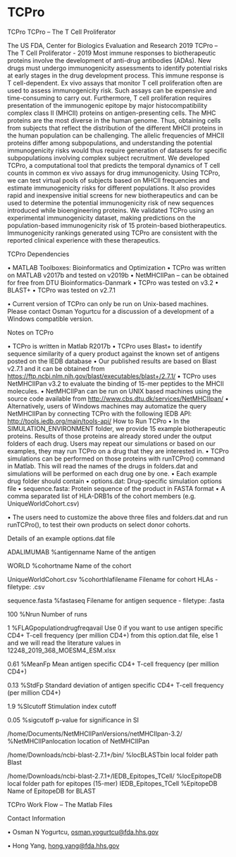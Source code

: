 # TCPro
TCPro
TCPro – The T Cell Proliferator

The US FDA, Center for Biologics Evaluation and Research
2019
TCPro – The T Cell Proliferator - 2019
Most immune responses to biotherapeutic proteins involve the development of anti-drug antibodies (ADAs). New drugs must undergo immunogenicity assessments to identify potential risks at early stages in the drug development process. This immune response is T cell-dependent. Ex vivo assays that monitor T cell proliferation often are used to assess immunogenicity risk. Such assays can be expensive and time-consuming to carry out. Furthermore, T cell proliferation requires presentation of the immunogenic epitope by major histocompatibility complex class II (MHCII) proteins on antigen-presenting cells. The MHC proteins are the most diverse in the human genome. Thus, obtaining cells from subjects that reflect the distribution of the different MHCII proteins in the human population can be challenging. The allelic frequencies of MHCII proteins differ among subpopulations, and understanding the potential immunogenicity risks would thus require generation of datasets for specific subpopulations involving complex subject recruitment. We developed TCPro, a computational tool that predicts the temporal dynamics of T cell counts in common ex vivo assays for drug immunogenicity. Using TCPro, we can test virtual pools of subjects based on MHCII frequencies and estimate immunogenicity risks for different populations. It also provides rapid and inexpensive initial screens for new biotherapeutics and can be used to determine the potential immunogenicity risk of new sequences introduced while bioengineering proteins. We validated TCPro using an experimental immunogenicity dataset, making predictions on the population-based immunogenicity risk of 15 protein-based biotherapeutics. Immunogenicity rankings generated using TCPro are consistent with the reported clinical experience with these therapeutics.

TCPro Dependencies

•	MATLAB Toolboxes: Bioinformatics and Optimization
•	TCPro was written on MATLAB v2017b and tested on v2019b
•	NetMHCIIPan – can be obtained for free from DTU Bioinformatics-Danmark
•	TCPro was tested on v3.2
•	BLAST+
•	TCPro was tested on v2.7.1


•	Current version of TCPro can only be run on Unix-based machines. Please contact Osman Yogurtcu for a discussion of a development of a Windows compatible version.

Notes on TCPro

•	TCPro is written in Matlab R2017b
•	TCPro uses Blast+ to identify sequence similarity of a query product against the known set of antigens posted on the IEDB database
•	Our published results are based on Blast v2.7.1 and it can be obtained from https://ftp.ncbi.nlm.nih.gov/blast/executables/blast+/2.7.1/ 
•	TCPro uses NetMHCIIPan v3.2 to evaluate the binding of 15-mer peptides to the MHCII molecules.
•	NetMHCIIPan can be run on UNIX based machines using the source code available from http://www.cbs.dtu.dk/services/NetMHCIIpan/ 
•	Alternatively, users of Windows machines may automatize the query NetMHCIIPan by connecting TCPro with the following IEDB API: http://tools.iedb.org/main/tools-api/ 
How to Run TCPro
•	In the SIMULATION_ENVIRONMENT folder, we provide 15 example biotherapeutic proteins. Results of those proteins are already stored under the output folders of each drug. Users may repeat our simulations or based on our examples, they may run TCPro on a drug that they are interested in.
•	TCPro simulations can be performed on those proteins with runTCPro() command in Matlab. This will read the names of the drugs in folders.dat and simulations will be performed on each drug one by one.
•	Each example drug folder should contain 
•	options.dat: Drug-specific simulation options file
•	sequence.fasta: Protein sequence of the product in FASTA format
•	A comma separated list of HLA-DRB1s of the cohort members (e.g. UniqueWorldCohort.csv)

•	The users need to customize the above three files and folders.dat and run runTCPro(), to test their own products on select donor cohorts.

Details of an example options.dat file

ADALIMUMAB %antigenname Name of the antigen

WORLD %cohortname Name of the cohort

UniqueWorldCohort.csv %cohorthlafilename Filename for cohort HLAs - filetype: .csv

sequence.fasta %fastaseq Filename for antigen sequence - filetype: .fasta

100 %Nrun Number of runs

1 %FLAGpopulationdrugfreqavail Use 0 if you want to use antigen specific CD4+ T-cell frequency (per million CD4+) from this option.dat file, else 1 and we will read the literature values in 12248_2019_368_MOESM4_ESM.xlsx 

0.61 %MeanFp Mean antigen specific CD4+ T-cell frequency (per million CD4+)

0.13 %StdFp Standard deviation of antigen specific CD4+ T-cell frequency (per million CD4+)

1.9 %SIcutoff Stimulation index cutoff

0.05 %sigcutoff p-value for significance in SI

/home/Documents/NetMHCIIPanVersions/netMHCIIpan-3.2/ %NetMHCIIPanlocation location of NetMHCIIPan

/home/Downloads/ncbi-blast-2.7.1+/bin/ %locBLASTbin local folder path Blast

/home/Downloads/ncbi-blast-2.7.1+/IEDB_Epitopes_TCell/ %locEpitopeDB local folder path for epitopes (15-mer)
IEDB_Epitopes_TCell %EpitopeDB Name of EpitopeDB for BLAST



TCPro Work Flow – The Matlab Files

Contact Information

•	Osman N Yogurtcu, osman.yogurtcu@fda.hhs.gov

•	Hong Yang, hong.yang@fda.hhs.gov 

